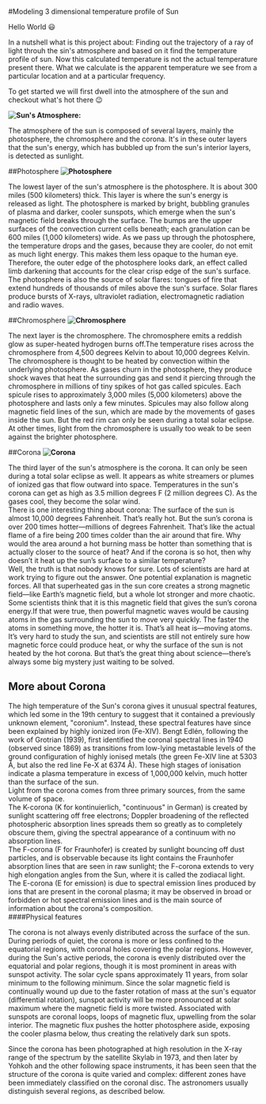 #Modeling 3 dimensional temperature profile of Sun

Hello World :smiley:

In a nutshell what is this project about: Finding out the trajectory of a ray of light throuh the sin's atmosphere and based on it find the temperature profile of sun. Now this calculated temperature is not the actual temperature present there. What we calculate is the apparent temperature we see from a particular location and at a particular frequency.

To get started we will first dwell into the atmosphere of the sun and checkout what's hot there :wink:   

**![Sun's Atmosphere:](https://d2gne97vdumgn3.cloudfront.net/api/file/9VmYYH9QfCAKyG9Etw5Q)**

The atmosphere of the sun is composed of several layers, mainly the photosphere, the chromosphere and the corona. It's in these outer layers that the sun's energy, which has bubbled up from the sun's interior layers, is detected as sunlight.

##Photosphere
**![Photosphere](http://physics.weber.edu/palen/Phsx1040/images/sun-photosphere.jpg)**

The lowest layer of the sun's atmosphere is the photosphere. It is about 300 miles (500 kilometers) thick. This layer is where the sun's energy is released as light. The photosphere is marked by bright, bubbling granules of plasma and darker, cooler sunspots, which emerge when the sun's magnetic field breaks through the surface. The bumps are the upper surfaces of the convection current cells beneath; each granulation can be 600 miles (1,000 kilometers) wide. As we pass up through the photosphere, the temperature drops and the gases, because they are cooler, do not emit as much light energy. This makes them less opaque to the human eye. Therefore, the outer edge of the photosphere looks dark, an effect called limb darkening that accounts for the clear crisp edge of the sun's surface.
The photosphere is also the source of solar flares: tongues of fire that extend hundreds of thousands of miles above the sun's surface. Solar flares produce bursts of X-rays, ultraviolet radiation, electromagnetic radiation and radio waves.

##Chromosphere
**![Chromosphere](http://djoye.chez-alice.fr/images/Protu_01-02-25.jpg)**

The next layer is the chromosphere. The chromosphere emits a reddish glow as super-heated hydrogen burns off.The temperature rises across the chromosphere from 4,500 degrees Kelvin to about 10,000 degrees Kelvin. The chromosphere is thought to be heated by convection within the underlying photosphere. As gases churn in the photosphere, they produce shock waves that heat the surrounding gas and send it piercing through the chromosphere in millions of tiny spikes of hot gas called spicules. Each spicule rises to approximately 3,000 miles (5,000 kilometers) above the photosphere and lasts only a few minutes. Spicules may also follow along magnetic field lines of the sun, which are made by the movements of gases inside the sun. 
But the red rim can only be seen during a total solar eclipse. At other times, light from the chromosphere is usually too weak to be seen against the brighter photosphere.

##Corona
**![Corona](https://abm-website-assets.s3.amazonaws.com/ecnmag.com/s3fs-public/embedded_image/2015/08/mt-2003-sun-corona-normal.jpg)**

The third layer of the sun's atmosphere is the corona. It can only be seen during a total solar eclipse as well. It appears as white streamers or plumes of ionized gas that flow outward into space. Temperatures in the sun's corona can get as high as 3.5 million degrees F (2 million degrees C). As the gases cool, they become the solar wind.
</br>
There is one interesting thing about corona: The surface of the sun is almost 10,000 degrees Fahrenheit. That’s really hot. But the sun’s corona is over 200 times hotter—millions of degrees Fahrenheit. That’s like the actual flame of a fire being 200 times colder than the air around that fire.
Why would the area around a hot burning mass be hotter than something that is actually closer to the source of heat? And if the corona is so hot, then why doesn’t it heat up the sun’s surface to a similar temperature?
</br>
Well, the truth is that nobody knows for sure. Lots of scientists are hard at work trying to figure out the answer. One potential explanation is magnetic forces. All that superheated gas in the sun core creates a strong magnetic field—like Earth’s magnetic field, but a whole lot stronger and more chaotic. Some scientists think that it is this magnetic field that gives the sun’s corona energy.If that were true, then powerful magnetic waves would be causing atoms in the gas surrounding the sun to move very quickly. The faster the atoms in something move, the hotter it is. That’s all heat is—moving atoms.
It’s very hard to study the sun, and scientists are still not entirely sure how magnetic force could produce heat, or why the surface of the sun is not heated by the hot corona. But that’s the great thing about science—there’s always some big mystery just waiting to be solved.
</br>

## More about Corona  
The high temperature of the Sun's corona gives it unusual spectral features, which led some in the 19th century to suggest that it contained a previously unknown element, "coronium". Instead, these spectral features have since been explained by highly ionized iron (Fe-XIV). Bengt Edlén, following the work of Grotrian (1939), first identified the coronal spectral lines in 1940 (observed since 1869) as transitions from low-lying metastable levels of the ground configuration of highly ionised metals (the green Fe-XIV line at 5303 Å, but also the red line Fe-X at 6374 Å). These high stages of ionisation indicate a plasma temperature in excess of 1,000,000 kelvin, much hotter than the surface of the sun.
</br>
Light from the corona comes from three primary sources, from the same volume of space. 
</br>
The K-corona (K for kontinuierlich, "continuous" in German) is created by sunlight scattering off free electrons; 
Doppler broadening of the reflected photospheric absorption lines spreads them so greatly as to completely obscure them, giving the spectral appearance of a continuum with no absorption lines. 
</br>
The F-corona (F for Fraunhofer) is created by sunlight bouncing off dust particles, and is observable because its light contains the Fraunhofer absorption lines that are seen in raw sunlight; the F-corona extends to very high elongation angles from the Sun, where it is called the zodiacal light. 
</br>
The E-corona (E for emission) is due to spectral emission lines produced by ions that are present in the coronal plasma; it may be observed in broad or forbidden or hot spectral emission lines and is the main source of information about the corona's composition.
</br>
####Physical features

The corona is not always evenly distributed across the surface of the sun. During periods of quiet, the corona is more or less confined to the equatorial regions, with coronal holes covering the polar regions. However, during the Sun's active periods, the corona is evenly distributed over the equatorial and polar regions, though it is most prominent in areas with sunspot activity. The solar cycle spans approximately 11 years, from solar minimum to the following minimum. Since the solar magnetic field is continually wound up due to the faster rotation of mass at the sun's equator (differential rotation), sunspot activity will be more pronounced at solar maximum where the magnetic field is more twisted. Associated with sunspots are coronal loops, loops of magnetic flux, upwelling from the solar interior. The magnetic flux pushes the hotter photosphere aside, exposing the cooler plasma below, thus creating the relatively dark sun spots.

Since the corona has been photographed at high resolution in the X-ray range of the spectrum by the satellite Skylab in 1973, and then later by Yohkoh and the other following space instruments, it has been seen that the structure of the corona is quite varied and complex: different zones have been immediately classified on the coronal disc. The astronomers usually distinguish several regions, as described below.



